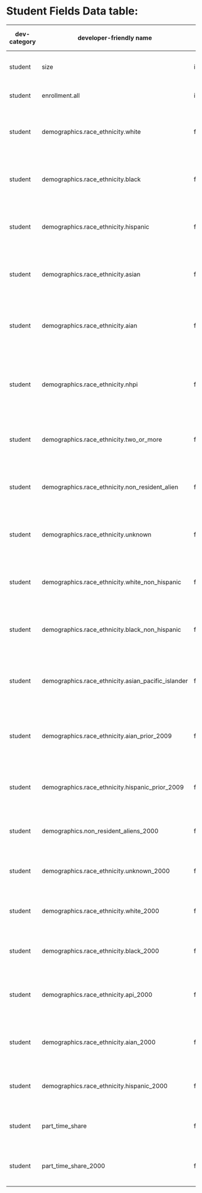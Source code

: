 # Student Fields Data table:



<table><thead><tr><th width="109">dev-category</th><th width="419">developer-friendly name</th><th width="109">API data type</th><th width="788">NAME OF DATA ELEMENT</th></tr></thead><tbody><tr><td>student</td><td>size</td><td>integer</td><td>Enrollment of undergraduate certificate/degree-seeking students</td></tr><tr><td>student</td><td>enrollment.all</td><td>integer</td><td>Enrollment of all undergraduate students</td></tr><tr><td>student</td><td>demographics.race_ethnicity.white</td><td>float</td><td>Total share of enrollment of undergraduate degree-seeking students who are white</td></tr><tr><td>student</td><td>demographics.race_ethnicity.black</td><td>float</td><td>Total share of enrollment of undergraduate degree-seeking students who are black</td></tr><tr><td>student</td><td>demographics.race_ethnicity.hispanic</td><td>float</td><td>Total share of enrollment of undergraduate degree-seeking students who are Hispanic</td></tr><tr><td>student</td><td>demographics.race_ethnicity.asian</td><td>float</td><td>Total share of enrollment of undergraduate degree-seeking students who are Asian</td></tr><tr><td>student</td><td>demographics.race_ethnicity.aian</td><td>float</td><td>Total share of enrollment of undergraduate degree-seeking students who are American Indian/Alaska Native</td></tr><tr><td>student</td><td>demographics.race_ethnicity.nhpi</td><td>float</td><td>Total share of enrollment of undergraduate degree-seeking students who are Native Hawaiian/Pacific Islander</td></tr><tr><td>student</td><td>demographics.race_ethnicity.two_or_more</td><td>float</td><td>Total share of enrollment of undergraduate degree-seeking students who are two or more races</td></tr><tr><td>student</td><td>demographics.race_ethnicity.non_resident_alien</td><td>float</td><td>Total share of enrollment of undergraduate degree-seeking students who are non-resident aliens</td></tr><tr><td>student</td><td>demographics.race_ethnicity.unknown</td><td>float</td><td>Total share of enrollment of undergraduate degree-seeking students whose race is unknown</td></tr><tr><td>student</td><td>demographics.race_ethnicity.white_non_hispanic</td><td>float</td><td>Total share of enrollment of undergraduate degree-seeking students who are white non-Hispanic</td></tr><tr><td>student</td><td>demographics.race_ethnicity.black_non_hispanic</td><td>float</td><td>Total share of enrollment of undergraduate degree-seeking students who are black non-Hispanic</td></tr><tr><td>student</td><td>demographics.race_ethnicity.asian_pacific_islander</td><td>float</td><td>Total share of enrollment of undergraduate degree-seeking students who are Asian/Pacific Islander</td></tr><tr><td>student</td><td>demographics.race_ethnicity.aian_prior_2009</td><td>float</td><td>Total share of enrollment of undergraduate degree-seeking students who are American Indian/Alaska Native</td></tr><tr><td>student</td><td>demographics.race_ethnicity.hispanic_prior_2009</td><td>float</td><td>Total share of enrollment of undergraduate degree-seeking students who are Hispanic</td></tr><tr><td>student</td><td>demographics.non_resident_aliens_2000</td><td>float</td><td>Total share of enrollment of undergraduate students who are non-resident aliens</td></tr><tr><td>student</td><td>demographics.race_ethnicity.unknown_2000</td><td>float</td><td>Total share of enrollment of undergraduate students whose race is unknown</td></tr><tr><td>student</td><td>demographics.race_ethnicity.white_2000</td><td>float</td><td>Total share of enrollment of undergraduate students who are white non-Hispanic</td></tr><tr><td>student</td><td>demographics.race_ethnicity.black_2000</td><td>float</td><td>Total share of enrollment of undergraduate students who are black non-Hispanic</td></tr><tr><td>student</td><td>demographics.race_ethnicity.api_2000</td><td>float</td><td>Total share of enrollment of undergraduate students who are Asian/Pacific Islander</td></tr><tr><td>student</td><td>demographics.race_ethnicity.aian_2000</td><td>float</td><td>Total share of enrollment of undergraduate students who are American Indian/Alaska Native</td></tr><tr><td>student</td><td>demographics.race_ethnicity.hispanic_2000</td><td>float</td><td>Total share of enrollment of undergraduate students who are Hispanic</td></tr><tr><td>student</td><td>part_time_share</td><td>float</td><td>Share of undergraduate, degree-/certificate-seeking students who are part-time</td></tr><tr><td>student</td><td>part_time_share_2000</td><td>float</td><td>Share of undergraduate, degree-/certificate-seeking students who are part-time</td></tr></tbody></table>
